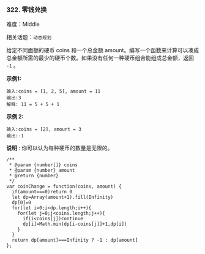 ### 322. 零钱兑换

难度：Middle

相关话题：`动态规划`

给定不同面额的硬币 coins 和一个总金额 amount。编写一个函数来计算可以凑成总金额所需的最少的硬币个数。如果没有任何一种硬币组合能组成总金额，返回 `-1` 。



**示例1:** 



```
输入:coins = [1, 2, 5], amount = 11
输出:3 
解释: 11 = 5 + 5 + 1
```


**示例 2:** 



```
输入:coins = [2], amount = 3
输出:-1
```


**说明** :
你可以认为每种硬币的数量是无限的。


```
/**
 * @param {number[]} coins
 * @param {number} amount
 * @return {number}
 */
var coinChange = function(coins, amount) {
  if(amount===0)return 0
  let dp=Array(amount+1).fill(Infinity)
  dp[0]=0
  for(let i=0;i<dp.length;i++){
    for(let j=0;j<coins.length;j++){
      if(i<coins[j])continue
      dp[i]=Math.min(dp[i-coins[j]]+1,dp[i])
    }
  }
  return dp[amount]===Infinity ? -1 : dp[amount]
};
```

